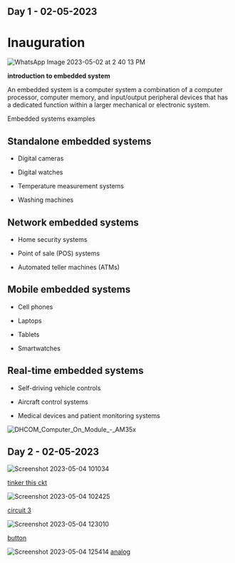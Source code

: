 

## Day 1 - 02-05-2023

# Inauguration

![WhatsApp Image 2023-05-02 at 2 40 13 PM](https://user-images.githubusercontent.com/132332560/235627321-042a47d1-4c0d-4ce9-923f-2e7311f1cd4f.jpeg)


**introduction to embedded system**

  An embedded system is a computer system a combination of a computer processor, computer memory, and input/output peripheral devices that has a dedicated function within a larger mechanical or electronic system.
  
  Embedded systems examples
  
  
## Standalone embedded systems 	 	 	
* Digital cameras

* Digital watches

* Temperature measurement systems

* Washing machines	

## Network embedded systems

* Home security systems

* Point of sale (POS) systems

* Automated teller machines (ATMs)

## Mobile embedded systems

* Cell phones

* Laptops

* Tablets

* Smartwatches
## Real-time embedded systems

* Self-driving vehicle controls

* Aircraft control systems

* Medical devices and patient monitoring systems

  
  

![DHCOM_Computer_On_Module_-_AM35x](https://user-images.githubusercontent.com/132332560/235626395-5d3e673b-f096-4a01-84b6-38f961f9f7ca.jpg)


## Day 2 - 02-05-2023
![Screenshot 2023-05-04 101034](https://user-images.githubusercontent.com/132332560/236113974-227f5761-de5d-4290-94a5-24a7aa5feba3.jpg)


[tinker this ckt](https://www.tinkercad.com/things/8WsRs485f6d)

![Screenshot 2023-05-04 102425](https://user-images.githubusercontent.com/132332560/236133671-0e65f304-2a76-4aa3-bb50-404f4a6cf49d.jpg)

[circuit 3](https://www.tinkercad.com/things/5OftqEwYLHs)



![Screenshot 2023-05-04 123010](https://user-images.githubusercontent.com/132332560/236132850-b7694086-d2e7-4481-8103-91a8fa1186d2.jpg)

[button](https://www.tinkercad.com/things/f7MBstKLq0C)


![Screenshot 2023-05-04 125414](https://user-images.githubusercontent.com/132332560/236137301-66b4321d-11a2-4db1-b0ce-67b1a298397d.jpg)
[analog](https://www.tinkercad.com/things/gHgFX6VSCIa)
